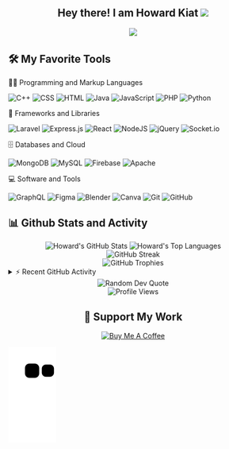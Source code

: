 <h2 align="center">
  Hey there! I am Howard Kiat <img src="https://media.giphy.com/media/hvRJCLFzcasrR4ia7z/giphy.gif" width="28">
</h2>
<p align="center">
  <img src="https://readme-typing-svg.herokuapp.com/?lines=Full%20Stack%20Developer;Always%20learning%20new%20things&center=true&width=380&height=45">
</p>

<h2>🛠️ My Favorite Tools</h2>
👨‍💻 Programming and Markup Languages
<p>
    <img alt="C++" src="https://img.shields.io/badge/C++%20-%2300599C.svg?logo=c%2B%2B&logoColor=white">
    <img alt="CSS" src="https://img.shields.io/badge/CSS%20-%231572B6.svg?logo=css3&logoColor=white">
    <img alt="HTML" src="https://img.shields.io/badge/HTML%20-%23E34F26.svg?logo=html5&logoColor=white">
    <img alt="Java" src="https://img.shields.io/badge/Java-%23ED8B00.svg?logo=openjdk&logoColor=white">
    <img alt="JavaScript" src="https://img.shields.io/badge/JavaScript%20-%23F7DF1E.svg?logo=javascript&logoColor=black">
    <img alt="PHP" src="https://img.shields.io/badge/PHP-%23777BB4.svg?logo=php&logoColor=white">
    <img alt="Python" src="https://img.shields.io/badge/Python%20-%2314354C.svg?logo=python&logoColor=white">
</p>
🧰 Frameworks and Libraries
<p>
  <img alt="Laravel" src="https://img.shields.io/badge/Laravel-v10-FF2D20?logo=laravel&logoColor=white">
  <img alt="Express.js" src="https://img.shields.io/badge/Express.js%20-%23404d59.svg?logo=express&logoColor=white">
  <img alt="React" src="https://img.shields.io/badge/React%20-%2320232a.svg?logo=react&logoColor=%2361DAFB">
  <img alt="NodeJS" src="https://img.shields.io/badge/Node.js%20-%2343853D.svg?logo=node.js&logoColor=white">
  <img alt="jQuery" src="https://img.shields.io/badge/jQuery-%230769AD.svg?logo=jquery&logoColor=white">
  <img alt="Socket.io" src="https://img.shields.io/badge/Socket.io-black?logo=socket.io&badgeColor=010101">
</p>
🗄️ Databases and Cloud
<p>
    <img alt="MongoDB" src="https://img.shields.io/badge/MongoDB-%234ea94b.svg?logo=mongodb&logoColor=white">
    <img alt="MySQL" src="https://img.shields.io/badge/MySQL-%234479A1.svg?logo=mysql&logoColor=white">
    <img alt="Firebase" src="https://img.shields.io/badge/Firebase-%23039BE5.svg?logo=firebase">
    <img alt="Apache" src="https://img.shields.io/badge/Apache-%23D42029.svg?logo=apache&logoColor=white">
</p>
💻 Software and Tools
<p>
    <img alt="GraphQL" src="https://img.shields.io/badge/GraphQL-E10098?logo=GraphQL&logoColor=white">
    <img alt="Figma" src="https://img.shields.io/badge/Figma-%23F24E1E.svg?logo=figma&logoColor=white">
    <img alt="Blender" src="https://img.shields.io/badge/Blender-%23F5792A.svg?logo=blender&logoColor=white">
    <img alt="Canva" src="https://img.shields.io/badge/Canva-%2300C4CC.svg?logo=canva&logoColor=white">
    <img alt="Git" src="https://img.shields.io/badge/Git%20-%23F05033.svg?logo=git&logoColor=white">
    <img alt="GitHub" src="https://img.shields.io/badge/GitHub-%23121011.svg?logo=github&logoColor=white">
</p>
<!-- GitHub Stats -->
<h2>📊 Github Stats and Activity</h2>
<div align="center">
  <img alt="Howard's GitHub Stats" src="https://github-readme-stats.vercel.app/api?username=HowardKiat&show_icons=true&theme=tokyonight" height="192px"/>
  <img alt="Howard's Top Languages" src="https://github-readme-stats.vercel.app/api/top-langs/?username=HowardKiat&langs_count=8&layout=compact&theme=tokyonight" height="192px"/>
</div>
<!-- GitHub Streak -->
<div align="center">
  <img src="https://github-readme-streak-stats.herokuapp.com/?user=HowardKiat&theme=tokyonight" alt="GitHub Streak" />
</div>
<!-- GitHub Trophies -->
<div align="center">
  <img src="https://github-profile-trophy.vercel.app/?username=HowardKiat&theme=tokyonight&no-frame=false&no-bg=false&margin-w=4&row=1" alt="GitHub Trophies"/>
</div>
<!-- Activity Graph -->
<details>
  <summary>⚡ Recent GitHub Activity</summary>
  <br/>
  <img alt="Howard's Activity Graph" src="https://github-readme-activity-graph.vercel.app/graph?username=HowardKiat&custom_title=Howard%20Kiat's%20Contribution%20Graph&theme=tokyo-night" />
</details>
<!-- Random Dev Quote -->
<div align="center">
  <img src="https://quotes-github-readme.vercel.app/api?type=horizontal&theme=tokyonight" alt="Random Dev Quote"/>
</div>
<!-- Profile Views -->
<div align="center">
  <img src="https://komarev.com/ghpvc/?username=HowardKiat&style=flat-square&color=blue" alt="Profile Views"/>
</div>
<!-- Support -->
<h2 align="center">💖 Support My Work</h2>
<p align="center">
  <a href="https://buymeacoffee.com/howardkiat">
    <img src="https://img.shields.io/badge/Buy%20Me%20a%20Coffee-ffdd00?style=for-the-badge&logo=buy-me-a-coffee&logoColor=black" alt="Buy Me A Coffee"/>
  </a>
</p>

<!-- Snake -->
![Snake animation](https://github.com/HowardKiat/HowardKiat/blob/output/github-contribution-grid-snake.svg)


